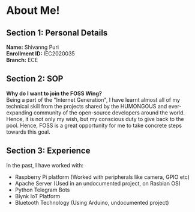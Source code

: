 # About Me!  

## **Section 1:** Personal Details

**Name:** Shivanng Puri  
**Enrollment ID:** IEC2020035  
**Branch:** ECE

## **Section 2:** SOP

**Why do I want to join the FOSS Wing?**  
Being a part of the "Internet Generation", I have learnt almost all of my technical skill from the projects shared by the HUMONGOUS and ever-expanding community of the open-source developers around the world. Hence, it is not only my wish, but my conscious duty to give back to the pool. Hence, FOSS is a great opportunity for me to take concrete steps towards this goal.

## **Section 3:** Experience

In the past, I have worked with:
- Raspberry Pi platform (Worked with peripherals like camera, GPIO etc)
- Apache Server (Used in an undocumented project, on Rasbian OS)
- Python Telegram Bots
- Blynk IoT Platform
- Bluetooth Technology (Using Arduino, undocumented project)